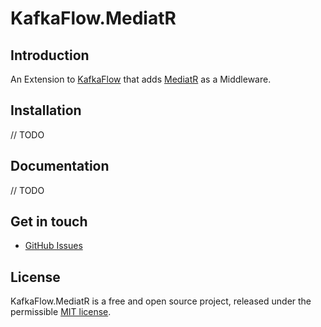 # KafkaFlow.MediatR
## Introduction

An Extension to [KafkaFlow](https://github.com/farfetch/kafkaflow) that adds [MediatR](https://github.com/jbogard/MediatR) as a Middleware.

## Installation

// TODO

## Documentation

// TODO

## Get in touch

-   [GitHub Issues](https://github.com/gsferreira/kafkaflow-mediatr/issues)

## License

KafkaFlow.MediatR is a free and open source project, released under the permissible [MIT license](LICENSE).
